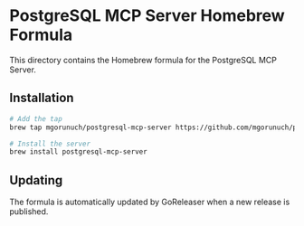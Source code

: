 # PostgreSQL MCP Server Homebrew Formula

This directory contains the Homebrew formula for the PostgreSQL MCP Server.

## Installation

```bash
# Add the tap
brew tap mgorunuch/postgresql-mcp-server https://github.com/mgorunuch/postgres-mcp-server

# Install the server
brew install postgresql-mcp-server
```

## Updating

The formula is automatically updated by GoReleaser when a new release is published.